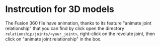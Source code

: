# Instrcution for 3D models

The Fusion 360 file have animation, thanks to its feature "animate joint relationship" that you can find by click open the directory `relationship/joints/<your_joint>`, right-click on the revolute joint, then click on "animate joint relationship" in the box. 